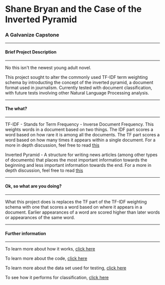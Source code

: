 # Shane Bryan and the Case of the Inverted Pyramid
### A Galvanize Capstone
---
#### Brief Project Description
---
No this isn't the newest young adult novel.

This project sought to alter the commonly used TF-IDF term weighting schema by introducting the concept of the inverted pyramid, a document format used in journalism.  Currently tested with document classification, with future tests involving other Natural Language Processing analysis.

---
#### The what?
---
TF-IDF - Stands for Term Frequency - Inverse Document Frequency.  This weights words in a document based on two things.  The IDF part scores a word based on how rare it is among all the documents.  The TF part scores a word based on how many times it appears within a single document.  For a more in depth discussion, feel free to read [this](tfidf.md)

Inverted Pyramid - A structure for writing news articles (among other types of documents) that places the most important information towards the beginning and less important information towards the end.  For a more in depth discussion, feel free to read [this](inverted_pyramid.md)

---
#### Ok, so what are you doing?
---

What this project does is replaces the TF part of the TF-IDF weighting schema with one that scores a word based on where it appears in a document.  Earlier appearances of a word are scored higher than later words or appearances of the same word.

---
#### Further information
---
To learn more about how it works, [click here](how_it_works.md)

To learn more about the code, [click here](code_info.md)

To learn more about the data set used for testing, [click here](dataset.md)

To see how it performs for classification, [click here](outcomes.md)
